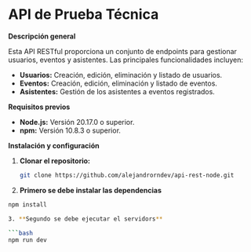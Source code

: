 # API de Prueba Técnica

**Descripción general**

Esta API RESTful proporciona un conjunto de endpoints para gestionar usuarios, eventos y asistentes. Las principales funcionalidades incluyen:

- **Usuarios:** Creación, edición, eliminación y listado de usuarios.
- **Eventos:** Creación, edición, eliminación y listado de eventos.
- **Asistentes:** Gestión de los asistentes a eventos registrados.

**Requisitos previos**

- **Node.js:** Versión 20.17.0 o superior.
- **npm:** Versión 10.8.3 o superior.

**Instalación y configuración**

1. **Clonar el repositorio:**

   ```bash
   git clone https://github.com/alejandrorndev/api-rest-node.git
   ```


2. **Primero se debe instalar las dependencias**

  ```bash
  npm install

3. **Segundo se debe ejecutar el servidors**

  ```bash
  npm run dev
      
